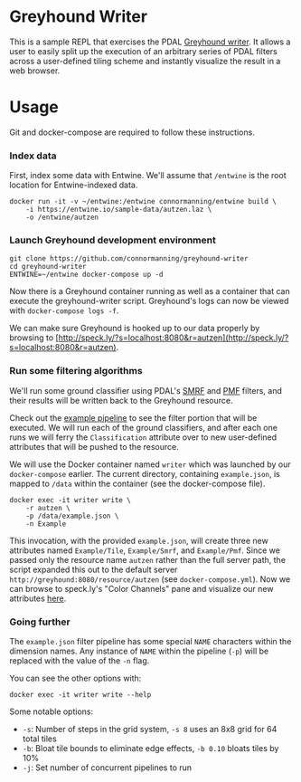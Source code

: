# Greyhound Writer

This is a sample REPL that exercises the PDAL [Greyhound writer](https://github.com/PDAL/PDAL/blob/master/doc/stages/writers.greyhound.rst).  It allows a user to easily split up the execution of an arbitrary series of PDAL filters across a user-defined tiling scheme and instantly visualize the result in a web browser.

# Usage

Git and docker-compose are required to follow these instructions.

### Index data

First, index some data with Entwine.  We'll assume that `/entwine` is the root location for Entwine-indexed data.

```
docker run -it -v ~/entwine:/entwine connormanning/entwine build \
    -i https://entwine.io/sample-data/autzen.laz \
    -o /entwine/autzen
```

### Launch Greyhound development environment

```
git clone https://github.com/connormanning/greyhound-writer
cd greyhound-writer
ENTWINE=~/entwine docker-compose up -d
```

Now there is a Greyhound container running as well as a container that can execute the greyhound-writer script.  Greyhound's logs can now be viewed with `docker-compose logs -f`.

We can make sure Greyhound is hooked up to our data properly by browsing to [http://speck.ly/?s=localhost:8080&r=autzen](http://speck.ly/?s=localhost:8080&r=autzen).

### Run some filtering algorithms

We'll run some ground classifier using PDAL's [SMRF](https://www.pdal.io/stages/filters.smrf.html) and [PMF](https://www.pdal.io/stages/filters.pmf.html) filters, and their results will be written back to the Greyhound resource.

Check out the [example pipeline](example.json) to see the filter portion that will be executed.  We will run each of the ground classifiers, and after each one runs we will ferry the `Classification` attribute over to new user-defined attributes that will be pushed to the resource.

We will use the Docker container named `writer` which was launched by our `docker-compose` earlier.  The current directory, containing `example.json`, is mapped to `/data` within the container (see the docker-compose file).

```
docker exec -it writer write \
    -r autzen \
    -p /data/example.json \
    -n Example
```

This invocation, with the provided `example.json`, will create three new attributes named `Example/Tile`, `Example/Smrf`, and `Example/Pmf`.  Since we passed only the resource name `autzen` rather than the full server path, the script expanded this out to the default server `http://greyhound:8080/resource/autzen` (see `docker-compose.yml`).  Now we can browse to speck.ly's "Color Channels" pane and visualize our new attributes [here](http://speck.ly/?s=localhost:8080&r=autzen).

### Going further

The `example.json` filter pipeline has some special `NAME` characters within the dimension names.  Any instance of `NAME` within the pipeline (`-p`) will be replaced with the value of the `-n` flag.

You can see the other options with:

```
docker exec -it writer write --help
```

Some notable options:

- `-s`: Number of steps in the grid system, `-s 8` uses an 8x8 grid for 64 total tiles
- `-b`: Bloat tile bounds to eliminate edge effects, `-b 0.10` bloats tiles by 10%
- `-j`: Set number of concurrent pipelines to run

